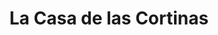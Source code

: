 ---
title: "La Casa de las Cortinas"
url: /sant-boi-de-llobregat/la-casa-de-las-cortinas/
shop: cortina
---